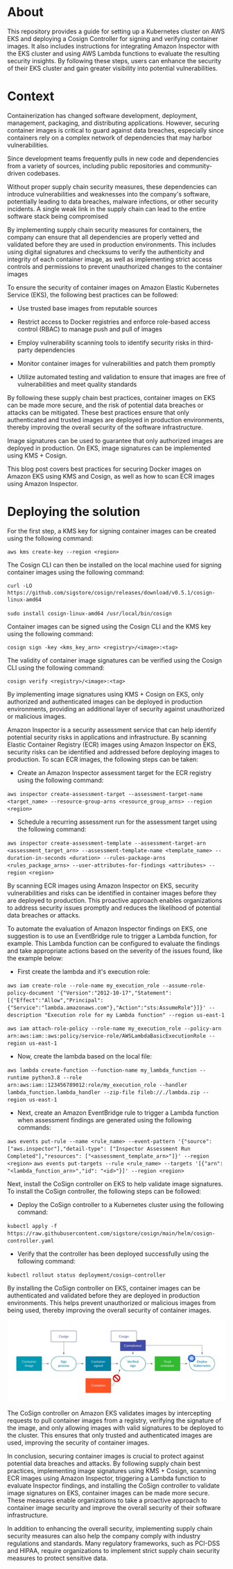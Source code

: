 # About

This repository provides a guide for setting up a Kubernetes cluster on AWS EKS and deploying a Cosign Controller for signing and verifying container images. It also includes instructions for integrating Amazon Inspector with the EKS cluster and using AWS Lambda functions to evaluate the resulting security insights. By following these steps, users can enhance the security of their EKS cluster and gain greater visibility into potential vulnerabilities.

# Context
Containerization has changed software development, deployment, management, packaging, and distributing applications. However, securing container images is critical to guard against data breaches, especially since containers rely on a complex network of dependencies that may harbor vulnerabilities.

Since development teams frequently pulls in new code and dependencies from a variety of sources, including public repositories and community-driven codebases.

Without proper supply chain security measures, these dependencies can introduce vulnerabilities and weaknesses into the company's software, potentially leading to data breaches, malware infections, or other security incidents. A single weak link in the supply chain can lead to the entire software stack being compromised

By implementing supply chain security measures for containers, the company can ensure that all dependencies are properly vetted and validated before they are used in production environments. This includes using digital signatures and checksums to verify the authenticity and integrity of each container image, as well as implementing strict access controls and permissions to prevent unauthorized changes to the container images

 To ensure the security of container images on Amazon Elastic Kubernetes Service (EKS), the following best practices can be followed:

-   Use trusted base images from reputable sources

-   Restrict access to Docker registries and enforce role-based access control (RBAC) to manage push and pull of images

-   Employ vulnerability scanning tools to identify security risks in third-party dependencies

-   Monitor container images for vulnerabilities and patch them promptly

-   Utilize automated testing and validation to ensure that images are free of vulnerabilities and meet quality standards


By following these supply chain best practices, container images on EKS can be made more secure, and the risk of potential data breaches or attacks can be mitigated. These best practices ensure that only authenticated and trusted images are deployed in production environments, thereby improving the overall security of the software infrastructure.

Image signatures can be used to guarantee that only authorized images are deployed in production. On EKS, image signatures can be implemented using KMS + Cosign.

This blog post covers best practices for securing Docker images on Amazon EKS using KMS and Cosign, as well as how to scan ECR images using Amazon Inspector.

# Deploying the solution
For the first step, a KMS key for signing container images can be created using the following command:

    aws kms create-key --region <region>

The Cosign CLI can then be installed on the local machine used for signing container images using the following command:

    curl -LO https://github.com/sigstore/cosign/releases/download/v0.5.1/cosign-linux-amd64

    sudo install cosign-linux-amd64 /usr/local/bin/cosign

Container images can be signed using the Cosign CLI and the KMS key using the following command:

    cosign sign -key <kms_key_arn> <registry>/<image>:<tag>

The validity of container image signatures can be verified using the Cosign CLI using the following command:

    cosign verify <registry>/<image>:<tag>

By implementing image signatures using KMS + Cosign on EKS, only authorized and authenticated images can be deployed in production environments, providing an additional layer of security against unauthorized or malicious images.

Amazon Inspector is a security assessment service that can help identify potential security risks in applications and infrastructure. By scanning Elastic Container Registry (ECR) images using Amazon Inspector on EKS, security risks can be identified and addressed before deploying images to production. To scan ECR images, the following steps can be taken:

-   Create an Amazon Inspector assessment target for the ECR registry using the following command:

`aws inspector create-assessment-target --assessment-target-name <target_name> --resource-group-arns <resource_group_arns> --region <region>`

-   Schedule a recurring assessment run for the assessment target using the following command:

`aws inspector create-assessment-template --assessment-target-arn <assessment_target_arn> --assessment-template-name <template_name> --duration-in-seconds <duration> --rules-package-arns <rules_package_arns> --user-attributes-for-findings <attributes> --region <region>`

By scanning ECR images using Amazon Inspector on EKS, security vulnerabilities and risks can be identified in container images before they are deployed to production. This proactive approach enables organizations to address security issues promptly and reduces the likelihood of potential data breaches or attacks.

To automate the evaluation of Amazon Inspector findings on EKS, one suggestion is to use an EventBridge rule to trigger a Lambda function, for example. This Lambda function can be configured to evaluate the findings and take appropriate actions based on the severity of the issues found, like the example below:

-   First create the lambda and it's execution role:

`aws iam create-role --role-name my_execution_role --assume-role-policy-document '{"Version":"2012-10-17","Statement":[{"Effect":"Allow","Principal":{"Service":"lambda.amazonaws.com"},"Action":"sts:AssumeRole"}]}' --description "Execution role for my Lambda function" --region us-east-1`

`aws iam attach-role-policy --role-name my_execution_role --policy-arn arn:aws:iam::aws:policy/service-role/AWSLambdaBasicExecutionRole --region us-east-1`

-   Now, create the lambda based on the local file:

`aws lambda create-function --function-name my_lambda_function --runtime python3.8 --role arn:aws:iam::123456789012:role/my_execution_role --handler lambda_function.lambda_handler --zip-file fileb://./lambda.zip --region us-east-1`

-   Next, create an Amazon EventBridge rule to trigger a Lambda function when assessment findings are generated using the following commands:

`aws events put-rule --name <rule_name> --event-pattern '{"source": ["aws.inspector"],"detail-type": ["Inspector Assessment Run Completed"],"resources": ["<assessment_template_arn>"]}' --region <region>`
`aws events put-targets --rule <rule_name> --targets '[{"arn": "<lambda_function_arn>","id": "<id>"}]' --region <region>`

Next, install the CoSign controller on EKS to help validate image signatures. To install the CoSign controller, the following steps can be followed:

-   Deploy the CoSign controller to a Kubernetes cluster using the following command:

`kubectl apply -f https://raw.githubusercontent.com/sigstore/cosign/main/helm/cosign-controller.yaml`

-   Verify that the controller has been deployed successfully using the following command:

`kubectl rollout status deployment/cosign-controller`

By installing the CoSign controller on EKS, container images can be authenticated and validated before they are deployed in production environments. This helps prevent unauthorized or malicious images from being used, thereby improving the overall security of container images.

![Cosign](./cosign.jpg)

The CoSign controller on Amazon EKS validates images by intercepting requests to pull container images from a registry, verifying the signature of the image, and only allowing images with valid signatures to be deployed to the cluster. This ensures that only trusted and authenticated images are used, improving the security of container images.

In conclusion, securing container images is crucial to protect against potential data breaches and attacks. By following supply chain best practices, implementing image signatures using KMS + Cosign, scanning ECR images using Amazon Inspector, triggering a Lambda function to evaluate Inspector findings, and installing the CoSign controller to validate image signatures on EKS, container images can be made more secure. These measures enable organizations to take a proactive approach to container image security and improve the overall security of their software infrastructure.

In addition to enhancing the overall security, implementing supply chain security measures can also help the company comply with industry regulations and standards. Many regulatory frameworks, such as PCI-DSS and HIPAA, require organizations to implement strict supply chain security measures to protect sensitive data.

